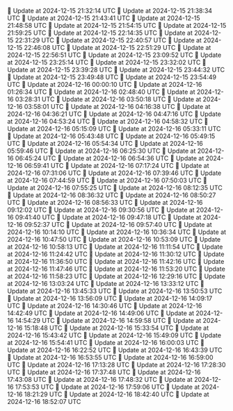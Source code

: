 🔄 Update at 2024-12-15 21:32:14 UTC
🔄 Update at 2024-12-15 21:38:34 UTC
🔄 Update at 2024-12-15 21:43:41 UTC
🔄 Update at 2024-12-15 21:48:58 UTC
🔄 Update at 2024-12-15 21:54:15 UTC
🔄 Update at 2024-12-15 21:59:25 UTC
🔄 Update at 2024-12-15 22:14:35 UTC
🔄 Update at 2024-12-15 22:31:29 UTC
🔄 Update at 2024-12-15 22:40:57 UTC
🔄 Update at 2024-12-15 22:46:08 UTC
🔄 Update at 2024-12-15 22:51:29 UTC
🔄 Update at 2024-12-15 22:56:51 UTC
🔄 Update at 2024-12-15 23:09:52 UTC
🔄 Update at 2024-12-15 23:25:14 UTC
🔄 Update at 2024-12-15 23:32:02 UTC
🔄 Update at 2024-12-15 23:39:28 UTC
🔄 Update at 2024-12-15 23:44:32 UTC
🔄 Update at 2024-12-15 23:49:48 UTC
🔄 Update at 2024-12-15 23:54:49 UTC
🔄 Update at 2024-12-16 00:00:10 UTC
🔄 Update at 2024-12-16 01:26:34 UTC
🔄 Update at 2024-12-16 02:48:40 UTC
🔄 Update at 2024-12-16 03:28:31 UTC
🔄 Update at 2024-12-16 03:50:18 UTC
🔄 Update at 2024-12-16 03:58:01 UTC
🔄 Update at 2024-12-16 04:16:38 UTC
🔄 Update at 2024-12-16 04:36:21 UTC
🔄 Update at 2024-12-16 04:47:16 UTC
🔄 Update at 2024-12-16 04:53:24 UTC
🔄 Update at 2024-12-16 04:58:32 UTC
🔄 Update at 2024-12-16 05:15:09 UTC
🔄 Update at 2024-12-16 05:33:11 UTC
🔄 Update at 2024-12-16 05:43:48 UTC
🔄 Update at 2024-12-16 05:49:15 UTC
🔄 Update at 2024-12-16 05:54:34 UTC
🔄 Update at 2024-12-16 05:59:46 UTC
🔄 Update at 2024-12-16 06:25:30 UTC
🔄 Update at 2024-12-16 06:45:24 UTC
🔄 Update at 2024-12-16 06:54:36 UTC
🔄 Update at 2024-12-16 06:59:41 UTC
🔄 Update at 2024-12-16 07:17:24 UTC
🔄 Update at 2024-12-16 07:31:06 UTC
🔄 Update at 2024-12-16 07:39:46 UTC
🔄 Update at 2024-12-16 07:44:59 UTC
🔄 Update at 2024-12-16 07:50:03 UTC
🔄 Update at 2024-12-16 07:55:25 UTC
🔄 Update at 2024-12-16 08:12:35 UTC
🔄 Update at 2024-12-16 08:36:32 UTC
🔄 Update at 2024-12-16 08:50:27 UTC
🔄 Update at 2024-12-16 08:56:33 UTC
🔄 Update at 2024-12-16 09:12:02 UTC
🔄 Update at 2024-12-16 09:30:56 UTC
🔄 Update at 2024-12-16 09:41:40 UTC
🔄 Update at 2024-12-16 09:47:18 UTC
🔄 Update at 2024-12-16 09:52:37 UTC
🔄 Update at 2024-12-16 09:57:40 UTC
🔄 Update at 2024-12-16 10:14:10 UTC
🔄 Update at 2024-12-16 10:36:34 UTC
🔄 Update at 2024-12-16 10:47:50 UTC
🔄 Update at 2024-12-16 10:53:09 UTC
🔄 Update at 2024-12-16 10:58:13 UTC
🔄 Update at 2024-12-16 11:11:54 UTC
🔄 Update at 2024-12-16 11:24:42 UTC
🔄 Update at 2024-12-16 11:30:12 UTC
🔄 Update at 2024-12-16 11:36:50 UTC
🔄 Update at 2024-12-16 11:42:16 UTC
🔄 Update at 2024-12-16 11:47:46 UTC
🔄 Update at 2024-12-16 11:53:20 UTC
🔄 Update at 2024-12-16 11:58:23 UTC
🔄 Update at 2024-12-16 12:29:16 UTC
🔄 Update at 2024-12-16 13:03:24 UTC
🔄 Update at 2024-12-16 13:33:12 UTC
🔄 Update at 2024-12-16 13:45:33 UTC
🔄 Update at 2024-12-16 13:50:53 UTC
🔄 Update at 2024-12-16 13:56:09 UTC
🔄 Update at 2024-12-16 14:09:17 UTC
🔄 Update at 2024-12-16 14:30:46 UTC
🔄 Update at 2024-12-16 14:42:49 UTC
🔄 Update at 2024-12-16 14:49:06 UTC
🔄 Update at 2024-12-16 14:54:29 UTC
🔄 Update at 2024-12-16 14:59:58 UTC
🔄 Update at 2024-12-16 15:18:48 UTC
🔄 Update at 2024-12-16 15:33:54 UTC
🔄 Update at 2024-12-16 15:43:42 UTC
🔄 Update at 2024-12-16 15:49:09 UTC
🔄 Update at 2024-12-16 15:54:41 UTC
🔄 Update at 2024-12-16 16:00:03 UTC
🔄 Update at 2024-12-16 16:22:52 UTC
🔄 Update at 2024-12-16 16:43:39 UTC
🔄 Update at 2024-12-16 16:53:55 UTC
🔄 Update at 2024-12-16 16:59:00 UTC
🔄 Update at 2024-12-16 17:13:28 UTC
🔄 Update at 2024-12-16 17:28:30 UTC
🔄 Update at 2024-12-16 17:37:48 UTC
🔄 Update at 2024-12-16 17:43:08 UTC
🔄 Update at 2024-12-16 17:48:32 UTC
🔄 Update at 2024-12-16 17:53:53 UTC
🔄 Update at 2024-12-16 17:59:06 UTC
🔄 Update at 2024-12-16 18:21:29 UTC
🔄 Update at 2024-12-16 18:42:40 UTC
🔄 Update at 2024-12-16 18:52:07 UTC
